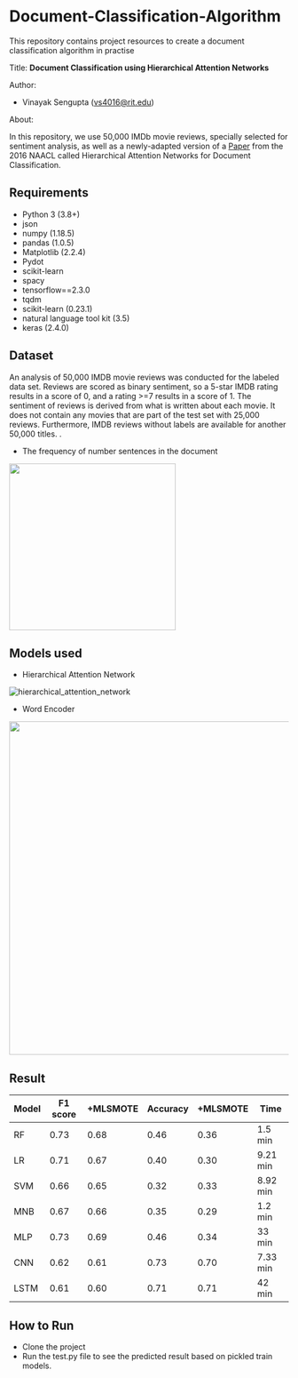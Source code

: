 # Document-Classification-Algorithm
This repository contains project resources to create a document classification algorithm in practise

Title: **Document Classification using Hierarchical Attention Networks**

Author: 
* Vinayak Sengupta (vs4016@rit.edu)


About:

In this repository, we use 50,000 IMDb movie reviews, specially selected for sentiment analysis, as well as a newly-adapted version of a [Paper](https://www.cc.gatech.edu/~dyang888/docs/naacl16.pdf) from the 2016 NAACL called Hierarchical Attention Networks for Document Classification.


## Requirements

* Python 3 (3.8+)
* json
* numpy (1.18.5)
* pandas (1.0.5)
* Matplotlib (2.2.4)
* Pydot
* scikit-learn
* spacy
* tensorflow==2.3.0
* tqdm
* scikit-learn (0.23.1)
* natural language tool kit (3.5)
* keras (2.4.0)

## Dataset

An analysis of 50,000 IMDB movie reviews was conducted for the labeled data set. Reviews are scored as binary sentiment, so a 5-star IMDB rating results in a score of 0, and a rating >=7 results in a score of 1. The sentiment of reviews is derived from what is written about each movie. It does not contain any movies that are part of the test set with 25,000 reviews. Furthermore, IMDB reviews without labels are available for another 50,000 titles.
.  

* The frequency of number sentences in the document

<img height="300" src="https://user-images.githubusercontent.com/34100245/145473234-861ccc74-cb1f-479d-b3a9-435efe678ad9.png" />


## Models used
* Hierarchical Attention Network

![hierarchical_attention_network](https://user-images.githubusercontent.com/34100245/145474978-6212c109-9d38-4623-9ccc-dd66226c636e.png)

* Word Encoder

<img height="600" src=https://user-images.githubusercontent.com/34100245/145475173-8f354a30-57a1-4cf8-9faf-95ab00b36760.png />




## Result
|Model | F1 score | +MLSMOTE | Accuracy |  +MLSMOTE | Time|
|--- | --- | --- | --- |--- |--- |
|RF | 0.73 | 0.68 |0.46| 0.36 | 1.5 min | 
|LR | 0.71 | 0.67 |0.40  | 0.30 | 9.21 min| 
|SVM | 0.66  | 0.65 |0.32 | 0.33 | 8.92 min |
|MNB | 0.67  | 0.66  |0.35 | 0.29 | 1.2 min|
|MLP | 0.73 | 0.69 |0.46 | 0.34 | 33 min |
|CNN | 0.62 |  0.61 |0.73 | 0.70 | 7.33 min|
|LSTM | 0.61 | 0.60 |0.71| 0.71 |42 min|


## How to Run
* Clone the project
* Run the test.py file to see the predicted result based on pickled train models.

